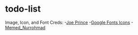 # todo-list

Image, Icon, and Font Creds:
-[Joe Prince](https://fonts.google.com/specimen/Varela+Round?sort=popularity#standard-styles)
-[Google Fonts Icons](https://fonts.google.com/icons?icon.query=list)
-[Memed_Nurrohmad](https://pixabay.com/vectors/list-icon-symbol-paper-sign-flat-2389219/)
